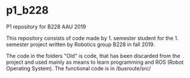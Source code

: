 # p1_b228
P1 repository for B228 AAU 2019

This repository consists of code made by 1. semester student for the 1. semester project written by Robotics group B228 in fall 2019.

The code in the folders "Old" is code, that has been discarded from the project and used mainly as means to learn programming and ROS (Robot Operating System).
The functional code is in /busroute/src/
